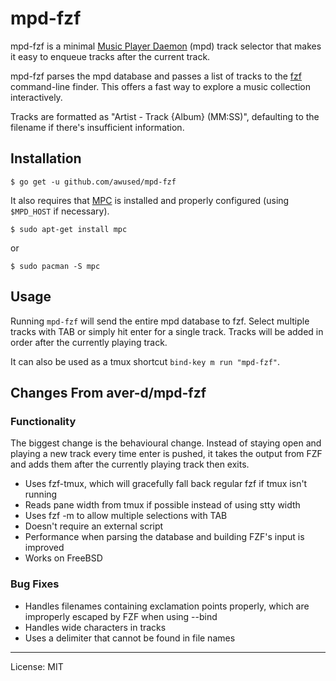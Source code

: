 # mpd-fzf

mpd-fzf is a minimal [Music Player Daemon][mpd] (mpd) track selector that makes it easy to enqueue tracks after the current track.

mpd-fzf parses the mpd database and passes a list of tracks to the [fzf][fzf] command-line finder. This offers a fast way to explore a music collection interactively.

Tracks are formatted as "Artist - Track {Album} (MM:SS)", defaulting to the filename if there's insufficient information.

## Installation

    $ go get -u github.com/awused/mpd-fzf

It also requires that [MPC][mpc] is installed and properly configured (using `$MPD_HOST` if necessary).

    $ sudo apt-get install mpc

or

    $ sudo pacman -S mpc

## Usage

Running `mpd-fzf` will send the entire mpd database to fzf. Select multiple tracks with TAB or simply hit enter for a single track. Tracks will be added in order after the currently playing track.

It can also be used as a tmux shortcut `bind-key m run "mpd-fzf"`.

## Changes From aver-d/mpd-fzf

### Functionality

The biggest change is the behavioural change. Instead of staying open and playing a new track every time enter is pushed, it takes the output from FZF and adds them after the currently playing track then exits.

* Uses fzf-tmux, which will gracefully fall back regular fzf if tmux isn't running
* Reads pane width from tmux if possible instead of using stty width
* Uses fzf -m to allow multiple selections with TAB
* Doesn't require an external script
* Performance when parsing the database and building FZF's input is improved
* Works on FreeBSD

### Bug Fixes

* Handles filenames containing exclamation points properly, which are improperly escaped by FZF when using --bind
* Handles wide characters in tracks
* Uses a delimiter that cannot be found in file names

____

License: MIT

[mpd]: https://www.musicpd.org
[mpc]: https://www.musicpd.org/clients/mpc
[fzf]: https://github.com/junegunn/fzf


